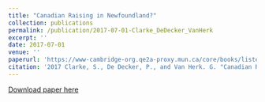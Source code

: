 ```yaml
---
title: "Canadian Raising in Newfoundland?"
collection: publications
permalink: /publication/2017-07-01-Clarke_DeDecker_VanHerk
excerpt: ''
date: 2017-07-01
venue: ''
paperurl: 'https://www-cambridge-org.qe2a-proxy.mun.ca/core/books/listening-to-the-past/7D028AF2A8D9E854230040233199E4AA'
citation: '2017	Clarke, S., De Decker, P., and Van Herk. G. "Canadian Raising in Newfoundland?". In Raymond Hickey (Ed.), Listening to the Past: Audio Records of Accents of English. Cambridge University Press. 395-413.'
---
```


[Download paper here](https://www-cambridge-org.qe2a-proxy.mun.ca/core/books/listening-to-the-past/7D028AF2A8D9E854230040233199E4AA)
